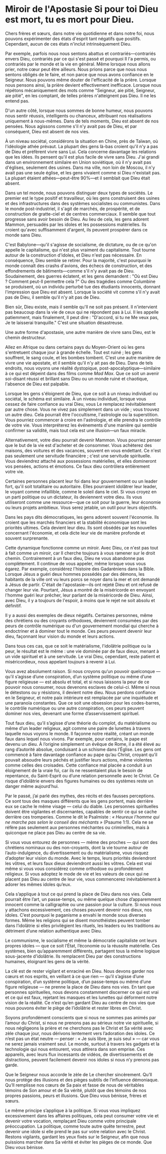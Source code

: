 # Miroir de l'Apostasie Si pour toi Dieu est mort, tu es mort pour Dieu.

Chers frères et sœurs, dans notre vie quotidienne et dans notre foi, nous pouvons expérimenter des états d'esprit tant négatifs que positifs. Cependant, aucun de ces états n'inclut intrinsèquement Dieu.

Par exemple, parfois nous nous sentons abattus et contrariés—contrariés envers Dieu, contrariés par ce qui s'est passé et pourquoi Il l'a permis, ou contrariés par le monde et la vie en général. Même lorsque nous allons prier, notre cœur peut être ailleurs. Nous prions parce que nous nous sentons obligés de le faire, et non parce que nous avons confiance en le Seigneur. Nous pouvons même douter de l'efficacité de la prière. Lorsque nous pensons ainsi, la prière devient effectivement inefficace. Lorsque nous répétons mécaniquement des mots comme "Seigneur, aie pitié, Seigneur, aie pitié", en les comptant, de telles prières n'atteignent pas Dieu. Il ne les entend pas.

D'un autre côté, lorsque nous sommes de bonne humeur, nous pouvons nous sentir réussis, intelligents ou chanceux, attribuant nos réalisations uniquement à nous-mêmes. Dans de tels moments, Dieu est absent de nos pensées. Nous agissons comme s'il n'y avait pas de Dieu, et par conséquent, Dieu est absent de nos vies.

À un niveau sociétal, considérons la situation en Chine, près de Taïwan, où l'idéologie athée prévaut. La plupart des gens là-bas croient qu'il n'y a pas de Dieu et préfèrent vivre sans Lui. Cela concerne davantage les relations que les idées. Ils pensent qu'il est plus facile de vivre sans Dieu. J'ai grandi dans un environnement similaire en Union soviétique, où il n'y avait pas d'églises, seulement des usines. Dans ma ville, non loin de Moscou, il n'y avait pas une seule église, et les gens vivaient comme si Dieu n'existait pas. La plupart étaient athées—peut-être 90%—et il semblait que Dieu était absent.

Dans un tel monde, nous pouvons distinguer deux types de sociétés. Le premier est le type positif et travailleur, où les gens construisent des usines et des infrastructures dans des systèmes socialistes ou communistes. Dans le monde post-industriel, il s'agit de marchés, de prospérité, et de construction de gratte-ciel et de centres commerciaux. Il semble que tout progresse sans avoir besoin de Dieu. Au lieu de cela, les gens adorent Mammon, persuadés par les idoles et les possessions matérielles. Ils croient qu'avec suffisamment d'argent, ils peuvent prospérer dans ce monde sans Dieu.

C'est Babylone—qu'il s'agisse de socialisme, de dictature, ou de ce qu'on appelle le capitalisme, qui n'est plus vraiment du capitalisme. Tout tourne autour de la construction d'idoles, et Dieu n'est pas nécessaire. En conséquence, Dieu semble se retirer. Pour la majorité, c'est pourquoi le monde connaît des crashs d'avions, des échecs de construction, et des effondrements de bâtiments—comme s'il n'y avait pas de Dieu. Soudainement, des guerres éclatent, et les gens demandent : "Où est Dieu ? Comment peut-Il permettre cela ?" Ou des tragédies comme Columbine se produisent, où un individu perturbé tue des étudiants innocents, donnant l'impression que Dieu est absent. Lorsque la société vit comme s'il n'y avait pas de Dieu, il semble qu'il n'y ait pas de Dieu.

Bien sûr, Dieu existe, mais il semble qu'Il ne soit pas présent. Il n'intervient pas beaucoup dans la vie de ceux qui ne répondent pas à Lui. Il les appelle patiemment, mais finalement, Il peut dire : "D'accord, si tu ne Me veux pas, Je te laisserai tranquille." C'est une situation désastreuse.

Une autre forme d'apostasie, une autre manière de vivre sans Dieu, est le chemin destructeur.

Allez en Afrique ou dans certains pays du Moyen-Orient où les gens s'entretuent chaque jour à grande échelle. Tout est ruiné ; les gens souffrent, le sang coule, et les bombes tombent. C'est une autre manière de vivre une vie apostate, et il semble qu'il n'y ait pas de Dieu. Dans de tels endroits, nous voyons une réalité dystopique, post-apocalyptique—similaire à ce qui est dépeint dans des films comme *Mad Max*. Que ce soit un avenir soi-disant réussi et brillant sans Dieu ou un monde ruiné et chaotique, l'absence de Dieu est palpable.

Lorsque les gens s'éloignent de Dieu, que ce soit à un niveau individuel ou sociétal, le schéma est similaire. À un niveau individuel, lorsque vous cessez de faire confiance au vrai Dieu, vous Le remplacez inévitablement par autre chose. Vous ne vivez pas simplement dans un vide ; vous trouvez un autre dieu. Cela pourrait être l'occultisme, l'astrologie ou la superstition. Vous pourriez commencer à croire en l'astrologie, et elle prendra le contrôle de votre vie. Vous interpréterez les événements d'une manière qui semble confirmer sa validité, mais tout cela est une illusion—un faux miracle.

Alternativement, votre dieu pourrait devenir Mammon. Vous pourriez penser que le but de la vie est d'acheter et de consommer. Vous achèterez des maisons, des voitures et des vacances, souvent en vous endettant. Ce n'est pas seulement une servitude financière ; c'est une servitude spirituelle. Vous deviendrez attaché aux possessions matérielles, et elles domineront vos pensées, actions et émotions. Ce faux dieu contrôlera entièrement votre vie.

Certaines personnes placent leur foi dans leur gouvernement ou un leader fort, qu'il soit totalitaire ou autoritaire. Elles pourraient idolâtrer leur leader, le voyant comme infaillible, comme le soleil dans le ciel. Si vous croyez en un parti politique ou un dictateur, ils deviennent votre dieu. Ils vous utiliseront comme une ressource—que ce soit pour la guerre, leur économie ou leurs projets ambitieux. Vous serez jetable, un outil pour leurs objectifs.

Dans les pays dits démocratiques, les gens adorent souvent l'économie. Ils croient que les marchés financiers et la stabilité économique sont les priorités ultimes. Cela devient leur dieu. Ils sont obsédés par les nouvelles concernant l'économie, et cela dicte leur vie de manière profonde et souvent surprenante.

Cette dynamique fonctionne comme un miroir. Avec Dieu, ce n'est pas tout à fait comme un miroir, car Il cherche toujours à vous ramener sur le droit chemin. Contrairement à un faux dieu, Dieu ne vous abandonne pas complètement. Il continue de vous appeler, même lorsque vous vous égarez. Par exemple, considérez l'histoire des Gadaréniens dans la Bible. Lorsque Jésus a guéri deux hommes possédés par des démons, les habitants de la ville ont vu leurs porcs se noyer dans la mer et ont demandé à Jésus de partir. C'était de l'apostasie—ils ont rejeté Dieu et ont refusé de changer leur vie. Pourtant, Jésus a montré de la miséricorde en envoyant l'homme guéri leur prêcher, leur parlant de la miséricorde de Dieu. Ainsi, avec Dieu, il y a toujours de l'espoir, à moins que le rejet ne soit absolu et définitif.

Il y a aussi des exemples de dieux négatifs. Certaines personnes, même des chrétiens ou des croyants orthodoxes, deviennent consumées par des peurs de contrôle numérique ou d'un gouvernement mondial qui cherche à endoctriner et à dominer tout le monde. Ces peurs peuvent devenir leur dieu, façonnant leur vision du monde et leurs actions.

Dans tous ces cas, que ce soit le matérialisme, l'idolâtrie politique ou la peur, le résultat est le même : une vie dominée par de faux dieux, menant à un vide spirituel et à une servitude. Le vrai Dieu, cependant, reste patient et miséricordieux, nous appelant toujours à revenir à Lui.

Vous avez absolument raison. Si nous croyons qu’un pouvoir quelconque — qu’il s’agisse d’une conspiration, d’un système politique ou même d’une figure religieuse — est absolu et total, et si nous laissons la peur de ce pouvoir nous consumer, nous devenons esclaves de celui-ci. Même si nous le détestons ou y résistons, il devient notre dieu. Nous perdons confiance en le Seigneur, et notre paix intérieure est remplacée par une inquiétude et une paranoïa constantes. Que ce soit une obsession pour les codes-barres, le contrôle numérique ou une autre conspiration, ces peurs peuvent dominer nos vies, devenant une forme d’asservissement spirituel.

Tout faux dieu, qu’il s’agisse d’une théorie du complot, du matérialisme ou même d’un leader religieux, agit comme une paire de lunettes à travers laquelle nous voyons le monde. Il façonne notre réalité, créant un monde faux dans lequel nous vivons. Par exemple, pour certains, le pape est devenu un dieu. À l’origine simplement un évêque de Rome, il a été élevé au rang d’autorité absolue, conduisant à un schisme dans l’Église. Les gens ont commencé à faire davantage confiance au pape qu’au Christ, croyant qu’il pouvait absoudre leurs péchés et justifier leurs actions, même violentes comme celles des croisades. Cette confiance mal placée a conduit à un éloignement de la vraie foi, car ils ne ressentaient plus le besoin de repentance, du Saint-Esprit ou d’une relation personnelle avec le Christ. Ce risque d’idolâtrie envers des figures humaines ou des systèmes reste un danger même aujourd’hui.

Par le passé, j’ai parlé des mythes, des récits et des fausses perceptions. Ce sont tous des masques différents que les gens portent, mais derrière eux se cache le même visage — celui du diable. Les personnes spirituelles doivent être vigilantes et discernantes, capables de sentir ce qui se cache derrière ces tromperies. Comme le dit le Psalmiste : *« Heureux l’homme qui ne marche pas selon le conseil des méchants »* (Psaume 1:1). Cela ne se réfère pas seulement aux personnes méchantes ou criminelles, mais à quiconque ne place pas Dieu au centre de sa vie.

Si vous vous entourez de personnes — même des proches — qui sont des chrétiens nominaux ou des non-croyants, dont la vie tourne autour de l’auto-indulgence, du divertissement ou du matérialisme, vous risquez d’adopter leur vision du monde. Avec le temps, leurs priorités deviendront les vôtres, et leurs faux dieux deviendront aussi les vôtres. Cela est vrai même si vous vous considérez comme orthodoxe ou profondément religieux. Si vous adoptez le mode de vie et les valeurs de ceux qui ne placent pas Dieu au centre de leur vie, vous commencerez inévitablement à adorer les mêmes idoles qu’eux.

Cela s’applique à tout ce qui prend la place de Dieu dans nos vies. Cela pourrait être l’art, un passe-temps, ou même quelque chose d’apparemment innocent comme la calligraphie ou une passion pour la culture. Si nous nous y attachons excessivement, ces choses peuvent devenir nos dieux, nos idoles. C’est pourquoi le paganisme a envahi le monde sous diverses formes. Même les religions qui se disent monothéistes peuvent tomber dans l’idolâtrie si elles privilégient les rituels, les leaders ou les traditions au détriment d’une relation authentique avec Dieu.

Le communisme, le socialisme et même la démocratie capitaliste ont leurs propres idoles — que ce soit l’État, l’économie ou la réussite matérielle. Ces systèmes, bien qu’apparemment différents, partagent tous la même logique sous-jacente d’idolâtrie. Ils remplacent Dieu par des constructions humaines, éloignant les gens de la vérité.

La clé est de rester vigilant et enraciné en Dieu. Nous devons garder nos cœurs et nos esprits, en veillant à ce que rien — qu’il s’agisse d’une conspiration, d’un système politique, d’un passe-temps ou même d’une figure religieuse — ne prenne la place de Dieu dans nos vies. En tant que personnes spirituelles, nous devons constamment discerner ce qui est vrai et ce qui est faux, rejetant les masques et les lunettes qui déforment notre vision de la réalité. Ce n’est qu’en gardant Dieu au centre de nos vies que nous pouvons éviter le piège de l’idolâtrie et rester libres en Christ.

Soyons profondément conscients que si nous ne sommes pas animés par l’amour du Christ, si nous ne prenons pas au sérieux notre vie spirituelle, si nous négligeons la prière et ne cherchons pas le Christ et Sa vérité avec zèle chaque jour, nous dérivons lentement vers l’adoration des idoles. Ce n’est pas un état neutre — penser : « Je suis libre, je suis seul » — car vous ne serez jamais vraiment seul. Le monde, surtout à travers les gadgets et la technologie qui nous entourent, vous attirera dans son emprise. Ces appareils, avec leurs flux incessants de vidéos, de divertissements et de distractions, peuvent facilement devenir nos idoles si nous n’y prenons pas garde.

Que le Seigneur nous accorde le zèle de Le chercher sincèrement. Qu’Il nous protège des illusions et des pièges subtils de l’influence démoniaque. Qu’Il remplisse nos cœurs de Sa paix et fasse de nous de véritables témoins de Son amour et de Sa vérité, plutôt que des témoins de nos propres passions, peurs et illusions. Que Dieu vous bénisse, frères et sœurs.

Le même principe s’applique à la politique. Si vous vous impliquez excessivement dans les affaires politiques, cela peut consumer votre vie et devenir votre vocation, remplaçant Dieu comme votre principale préoccupation. La politique, comme toute autre quête terrestre, peut devenir une idole si elle prend le pas sur votre relation avec le Christ. Restons vigilants, gardant les yeux fixés sur le Seigneur, afin que nous puissions marcher dans Sa vérité et éviter les pièges de ce monde. Que Dieu vous bénisse.

